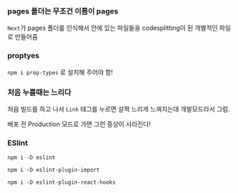### pages 폴더는 무조건 이름이 pages

`Next`가 pages 폴더를 인식해서 안에 있는 파일들을 codesplitting이 된 개별적인 파일로 만들어줌

### proptyes

`npm i prop-types` 로 설치해 주어야 함!

### 처음 누를때는 느리다

처음 빌드를 하고 나서 `Link` 태그를 누르면 살짝 느리게 느껴지는데
개발모드라서 그럼.

배포 전 Production 모드로 가면 그런 증상이 사라진다!

### ESlint

`npm i -D eslint`

`npm i -D eslint-plugin-import`

`npm i -D eslint-plugin-react-hooks`

